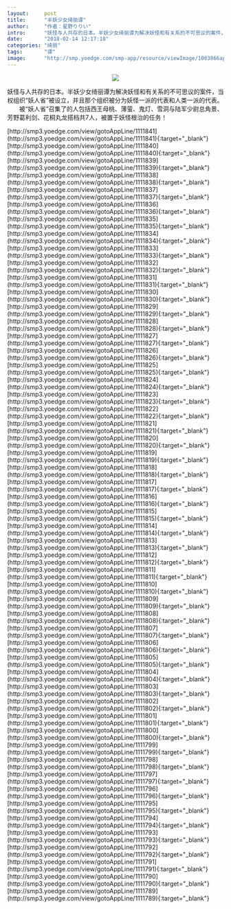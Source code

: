 ```yaml
---
layout:     post
title:      "半妖少女绮丽谭"
author:     "作者：星野りりい"
intro:      "妖怪与人共存的日本。半妖少女绮丽谭为解决妖怪和有关系的不可思议的案件，当权组织“妖人省”被设立，并且那个组织被分为妖怪一派的代表和人类一派的代表。 　　被“妖人省”召集了的人包括西王母桃、薄萤、鬼灯、雪洞与陆军少尉总角景、芳野葛利剑、花桐丸龙搭档共7人，被置于妖怪根治的任务！"
date:       "2018-02-14 12:17:18"
categories: "绮丽"
tags:       "谭"
image:      "http://smp.yoedge.com/smp-app/resource/viewImage/1003866appline.png"
---
```

<div style="text-align: center">
<p><img src="http://smp.yoedge.com/smp-app/resource/viewImage/1003866appline.png"/></p>
</div>
<p class="post-meta">
<span>妖怪与人共存的日本。半妖少女绮丽谭为解决妖怪和有关系的不可思议的案件，当权组织“妖人省”被设立，并且那个组织被分为妖怪一派的代表和人类一派的代表。 　　被“妖人省”召集了的人包括西王母桃、薄萤、鬼灯、雪洞与陆军少尉总角景、芳野葛利剑、花桐丸龙搭档共7人，被置于妖怪根治的任务！</span>
</p>
[http://smp3.yoedge.com/view/gotoAppLine/1111841](http://smp3.yoedge.com/view/gotoAppLine/1111841){:target="_blank"}
[http://smp3.yoedge.com/view/gotoAppLine/1111840](http://smp3.yoedge.com/view/gotoAppLine/1111840){:target="_blank"}
[http://smp3.yoedge.com/view/gotoAppLine/1111839](http://smp3.yoedge.com/view/gotoAppLine/1111839){:target="_blank"}
[http://smp3.yoedge.com/view/gotoAppLine/1111838](http://smp3.yoedge.com/view/gotoAppLine/1111838){:target="_blank"}
[http://smp3.yoedge.com/view/gotoAppLine/1111837](http://smp3.yoedge.com/view/gotoAppLine/1111837){:target="_blank"}
[http://smp3.yoedge.com/view/gotoAppLine/1111836](http://smp3.yoedge.com/view/gotoAppLine/1111836){:target="_blank"}
[http://smp3.yoedge.com/view/gotoAppLine/1111835](http://smp3.yoedge.com/view/gotoAppLine/1111835){:target="_blank"}
[http://smp3.yoedge.com/view/gotoAppLine/1111834](http://smp3.yoedge.com/view/gotoAppLine/1111834){:target="_blank"}
[http://smp3.yoedge.com/view/gotoAppLine/1111833](http://smp3.yoedge.com/view/gotoAppLine/1111833){:target="_blank"}
[http://smp3.yoedge.com/view/gotoAppLine/1111832](http://smp3.yoedge.com/view/gotoAppLine/1111832){:target="_blank"}
[http://smp3.yoedge.com/view/gotoAppLine/1111831](http://smp3.yoedge.com/view/gotoAppLine/1111831){:target="_blank"}
[http://smp3.yoedge.com/view/gotoAppLine/1111830](http://smp3.yoedge.com/view/gotoAppLine/1111830){:target="_blank"}
[http://smp3.yoedge.com/view/gotoAppLine/1111829](http://smp3.yoedge.com/view/gotoAppLine/1111829){:target="_blank"}
[http://smp3.yoedge.com/view/gotoAppLine/1111828](http://smp3.yoedge.com/view/gotoAppLine/1111828){:target="_blank"}
[http://smp3.yoedge.com/view/gotoAppLine/1111827](http://smp3.yoedge.com/view/gotoAppLine/1111827){:target="_blank"}
[http://smp3.yoedge.com/view/gotoAppLine/1111826](http://smp3.yoedge.com/view/gotoAppLine/1111826){:target="_blank"}
[http://smp3.yoedge.com/view/gotoAppLine/1111825](http://smp3.yoedge.com/view/gotoAppLine/1111825){:target="_blank"}
[http://smp3.yoedge.com/view/gotoAppLine/1111824](http://smp3.yoedge.com/view/gotoAppLine/1111824){:target="_blank"}
[http://smp3.yoedge.com/view/gotoAppLine/1111823](http://smp3.yoedge.com/view/gotoAppLine/1111823){:target="_blank"}
[http://smp3.yoedge.com/view/gotoAppLine/1111822](http://smp3.yoedge.com/view/gotoAppLine/1111822){:target="_blank"}
[http://smp3.yoedge.com/view/gotoAppLine/1111821](http://smp3.yoedge.com/view/gotoAppLine/1111821){:target="_blank"}
[http://smp3.yoedge.com/view/gotoAppLine/1111820](http://smp3.yoedge.com/view/gotoAppLine/1111820){:target="_blank"}
[http://smp3.yoedge.com/view/gotoAppLine/1111819](http://smp3.yoedge.com/view/gotoAppLine/1111819){:target="_blank"}
[http://smp3.yoedge.com/view/gotoAppLine/1111818](http://smp3.yoedge.com/view/gotoAppLine/1111818){:target="_blank"}
[http://smp3.yoedge.com/view/gotoAppLine/1111817](http://smp3.yoedge.com/view/gotoAppLine/1111817){:target="_blank"}
[http://smp3.yoedge.com/view/gotoAppLine/1111816](http://smp3.yoedge.com/view/gotoAppLine/1111816){:target="_blank"}
[http://smp3.yoedge.com/view/gotoAppLine/1111815](http://smp3.yoedge.com/view/gotoAppLine/1111815){:target="_blank"}
[http://smp3.yoedge.com/view/gotoAppLine/1111814](http://smp3.yoedge.com/view/gotoAppLine/1111814){:target="_blank"}
[http://smp3.yoedge.com/view/gotoAppLine/1111813](http://smp3.yoedge.com/view/gotoAppLine/1111813){:target="_blank"}
[http://smp3.yoedge.com/view/gotoAppLine/1111812](http://smp3.yoedge.com/view/gotoAppLine/1111812){:target="_blank"}
[http://smp3.yoedge.com/view/gotoAppLine/1111811](http://smp3.yoedge.com/view/gotoAppLine/1111811){:target="_blank"}
[http://smp3.yoedge.com/view/gotoAppLine/1111810](http://smp3.yoedge.com/view/gotoAppLine/1111810){:target="_blank"}
[http://smp3.yoedge.com/view/gotoAppLine/1111809](http://smp3.yoedge.com/view/gotoAppLine/1111809){:target="_blank"}
[http://smp3.yoedge.com/view/gotoAppLine/1111808](http://smp3.yoedge.com/view/gotoAppLine/1111808){:target="_blank"}
[http://smp3.yoedge.com/view/gotoAppLine/1111807](http://smp3.yoedge.com/view/gotoAppLine/1111807){:target="_blank"}
[http://smp3.yoedge.com/view/gotoAppLine/1111806](http://smp3.yoedge.com/view/gotoAppLine/1111806){:target="_blank"}
[http://smp3.yoedge.com/view/gotoAppLine/1111805](http://smp3.yoedge.com/view/gotoAppLine/1111805){:target="_blank"}
[http://smp3.yoedge.com/view/gotoAppLine/1111804](http://smp3.yoedge.com/view/gotoAppLine/1111804){:target="_blank"}
[http://smp3.yoedge.com/view/gotoAppLine/1111803](http://smp3.yoedge.com/view/gotoAppLine/1111803){:target="_blank"}
[http://smp3.yoedge.com/view/gotoAppLine/1111802](http://smp3.yoedge.com/view/gotoAppLine/1111802){:target="_blank"}
[http://smp3.yoedge.com/view/gotoAppLine/1111801](http://smp3.yoedge.com/view/gotoAppLine/1111801){:target="_blank"}
[http://smp3.yoedge.com/view/gotoAppLine/1111800](http://smp3.yoedge.com/view/gotoAppLine/1111800){:target="_blank"}
[http://smp3.yoedge.com/view/gotoAppLine/1111799](http://smp3.yoedge.com/view/gotoAppLine/1111799){:target="_blank"}
[http://smp3.yoedge.com/view/gotoAppLine/1111798](http://smp3.yoedge.com/view/gotoAppLine/1111798){:target="_blank"}
[http://smp3.yoedge.com/view/gotoAppLine/1111797](http://smp3.yoedge.com/view/gotoAppLine/1111797){:target="_blank"}
[http://smp3.yoedge.com/view/gotoAppLine/1111796](http://smp3.yoedge.com/view/gotoAppLine/1111796){:target="_blank"}
[http://smp3.yoedge.com/view/gotoAppLine/1111795](http://smp3.yoedge.com/view/gotoAppLine/1111795){:target="_blank"}
[http://smp3.yoedge.com/view/gotoAppLine/1111794](http://smp3.yoedge.com/view/gotoAppLine/1111794){:target="_blank"}
[http://smp3.yoedge.com/view/gotoAppLine/1111793](http://smp3.yoedge.com/view/gotoAppLine/1111793){:target="_blank"}
[http://smp3.yoedge.com/view/gotoAppLine/1111792](http://smp3.yoedge.com/view/gotoAppLine/1111792){:target="_blank"}
[http://smp3.yoedge.com/view/gotoAppLine/1111791](http://smp3.yoedge.com/view/gotoAppLine/1111791){:target="_blank"}
[http://smp3.yoedge.com/view/gotoAppLine/1111790](http://smp3.yoedge.com/view/gotoAppLine/1111790){:target="_blank"}
[http://smp3.yoedge.com/view/gotoAppLine/1111789](http://smp3.yoedge.com/view/gotoAppLine/1111789){:target="_blank"}


